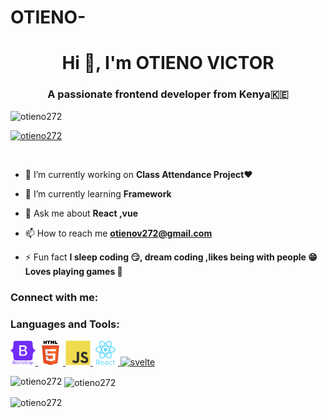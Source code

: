 # OTIENO-
<h1 align="center">Hi 👋, I'm OTIENO VICTOR</h1>
<h3 align="center">A passionate frontend developer from Kenya🇰🇪</h3>

<p align="left"> <img src="https://komarev.com/ghpvc/?username=otieno272&label=Profile%20views&color=0e75b6&style=flat" alt="otieno272" /> </p>

<p align="left"> <a href="https://github.com/ryo-ma/github-profile-trophy"><img src="https://github-profile-trophy.vercel.app/?username=otieno272" alt="otieno272" /></a> </p>

<p align="left"> <a href="https://twitter.com/" target="blank"><img src="https://img.shields.io/twitter/follow/?logo=twitter&style=for-the-badge" alt="" /></a> </p>

- 🔭 I’m currently working on **Class Attendance Project❤️**

- 🌱 I’m currently learning **Framework**

- 💬 Ask me about **React ,vue**

- 📫 How to reach me **otienov272@gmail.com**

- ⚡ Fun fact **I sleep coding 😏, dream coding ,likes being with people 😁Loves playing games 🎯**

<h3 align="left">Connect with me:</h3>
<p align="left">
</p>

<h3 align="left">Languages and Tools:</h3>
<p align="left"> <a href="https://getbootstrap.com" target="_blank" rel="noreferrer"> <img src="https://raw.githubusercontent.com/devicons/devicon/master/icons/bootstrap/bootstrap-plain-wordmark.svg" alt="bootstrap" width="40" height="40"/> </a> <a href="https://www.w3.org/html/" target="_blank" rel="noreferrer"> <img src="https://raw.githubusercontent.com/devicons/devicon/master/icons/html5/html5-original-wordmark.svg" alt="html5" width="40" height="40"/> </a> <a href="https://developer.mozilla.org/en-US/docs/Web/JavaScript" target="_blank" rel="noreferrer"> <img src="https://raw.githubusercontent.com/devicons/devicon/master/icons/javascript/javascript-original.svg" alt="javascript" width="40" height="40"/> </a> <a href="https://reactjs.org/" target="_blank" rel="noreferrer"> <img src="https://raw.githubusercontent.com/devicons/devicon/master/icons/react/react-original-wordmark.svg" alt="react" width="40" height="40"/> </a> <a href="https://svelte.dev" target="_blank" rel="noreferrer"> <img src="https://upload.wikimedia.org/wikipedia/commons/1/1b/Svelte_Logo.svg" alt="svelte" width="40" height="40"/> </a> </p>

<p><img align="left" src="https://github-readme-stats.vercel.app/api/top-langs?username=otieno272&show_icons=true&locale=en&layout=compact" alt="otieno272" /></p>

<p>&nbsp;<img align="center" src="https://github-readme-stats.vercel.app/api?username=otieno272&show_icons=true&locale=en" alt="otieno272" /></p>

<p><img align="center" src="https://github-readme-streak-stats.herokuapp.com/?user=otieno272&" alt="otieno272" /></p>
